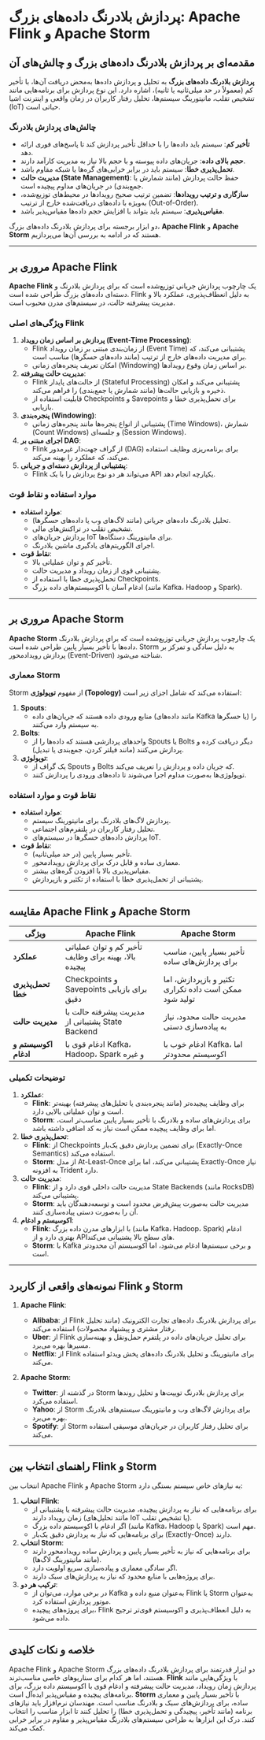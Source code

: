 # پردازش بلادرنگ داده‌های بزرگ: Apache Flink و Apache Storm

## مقدمه‌ای بر پردازش بلادرنگ داده‌های بزرگ و چالش‌های آن

**پردازش بلادرنگ داده‌های بزرگ** به تحلیل و پردازش داده‌ها به‌محض دریافت آن‌ها، با تأخیر کم (معمولاً در حد میلی‌ثانیه یا ثانیه)، اشاره دارد. این نوع پردازش برای برنامه‌هایی مانند تشخیص تقلب، مانیتورینگ سیستم‌ها، تحلیل رفتار کاربران در زمان واقعی و اینترنت اشیا (IoT) حیاتی است.

### چالش‌های پردازش بلادرنگ
- **تأخیر کم**: سیستم باید داده‌ها را با حداقل تأخیر پردازش کند تا پاسخ‌های فوری ارائه دهد.
- **حجم بالای داده**: جریان‌های داده پیوسته و با حجم بالا نیاز به مدیریت کارآمد دارند.
- **تحمل‌پذیری خطا**: سیستم باید در برابر خرابی‌های گره‌ها یا شبکه مقاوم باشد.
- **مدیریت حالت (State Management)**: حفظ حالت پردازش (مانند شمارش یا جمع‌بندی) در جریان‌های مداوم پیچیده است.
- **سازگاری و ترتیب رویدادها**: تضمین ترتیب صحیح رویدادها در محیط‌های توزیع‌شده، به‌ویژه با داده‌های دریافت‌شده خارج از ترتیب (Out-of-Order).
- **مقیاس‌پذیری**: سیستم باید بتواند با افزایش حجم داده‌ها مقیاس‌پذیر باشد.

دو ابزار برجسته برای پردازش بلادرنگ داده‌های بزرگ، **Apache Flink** و **Apache Storm** هستند که در ادامه به بررسی آن‌ها می‌پردازیم.

---

## مروری بر Apache Flink

**Apache Flink** یک چارچوب پردازش جریانی توزیع‌شده است که برای پردازش بلادرنگ و دسته‌ای داده‌های بزرگ طراحی شده است. Flink به دلیل انعطاف‌پذیری، عملکرد بالا و مدیریت پیشرفته حالت، در سیستم‌های مدرن محبوب است.

### ویژگی‌های اصلی Flink
1. **پردازش بر اساس زمان رویداد (Event-Time Processing)**:
   - Flink از زمان‌بندی مبتنی بر زمان رویداد (Event Time) پشتیبانی می‌کند، که برای مدیریت داده‌های خارج از ترتیب (مانند داده‌های حسگرها) مناسب است.
   - امکان تعریف پنجره‌های زمانی (Windowing) بر اساس زمان وقوع رویدادها.
2. **مدیریت حالت پیشرفته**:
   - Flink از حالت‌های پایدار (Stateful Processing) پشتیبانی می‌کند و امکان ذخیره و بازیابی حالت‌ها (مانند شمارش یا جمع‌بندی) را فراهم می‌کند.
   - قابلیت استفاده از Checkpoints و Savepoints برای تحمل‌پذیری خطا و بازیابی.
3. **پنجره‌بندی (Windowing)**:
   - پشتیبانی از انواع پنجره‌ها مانند پنجره‌های زمانی (Time Windows)، شمارش (Count Windows) و جلسه‌ای (Session Windows).
4. **اجرای مبتنی بر DAG**:
   - Flink از گراف جهت‌دار غیرمدور (DAG) برای برنامه‌ریزی وظایف استفاده می‌کند، که عملکرد را بهینه می‌کند.
5. **پشتیبانی از پردازش دسته‌ای و جریانی**:
   - Flink می‌تواند هر دو نوع پردازش را با یک API یکپارچه انجام دهد.

### موارد استفاده و نقاط قوت
- **موارد استفاده**:
  - تحلیل بلادرنگ داده‌های جریانی (مانند لاگ‌های وب یا داده‌های حسگرها).
  - تشخیص تقلب در تراکنش‌های مالی.
  - پردازش جریان‌های IoT برای مانیتورینگ دستگاه‌ها.
  - اجرای الگوریتم‌های یادگیری ماشین بلادرنگ.
- **نقاط قوت**:
  - تأخیر کم و توان عملیاتی بالا.
  - پشتیبانی قوی از زمان رویداد و مدیریت حالت.
  - تحمل‌پذیری خطا با استفاده از Checkpoints.
  - ادغام آسان با اکوسیستم‌های داده بزرگ (مانند Kafka، Hadoop و Spark).

---

## مروری بر Apache Storm

**Apache Storm** یک چارچوب پردازش جریانی توزیع‌شده است که برای پردازش بلادرنگ داده‌ها با تأخیر بسیار پایین طراحی شده است. Storm به دلیل سادگی و تمرکز بر پردازش رویدادمحور (Event-Driven) شناخته می‌شود.

### معماری Storm
Storm از مفهوم **توپولوژی (Topology)** استفاده می‌کند که شامل اجزای زیر است:
1. **Spouts**:
   - منابع ورودی داده هستند که جریان‌های داده (مانند داده‌های Kafka یا حسگرها) را به سیستم وارد می‌کنند.
2. **Bolts**:
   - واحدهای پردازشی هستند که داده‌ها را از Spouts یا Bolts دیگر دریافت کرده و پردازش می‌کنند (مانند فیلتر کردن، جمع‌بندی یا تبدیل).
3. **توپولوژی**:
   - یک گراف از Spouts و Bolts که جریان داده و پردازش را تعریف می‌کند.
   - توپولوژی‌ها به‌صورت مداوم اجرا می‌شوند تا داده‌های ورودی را پردازش کنند.

### نقاط قوت و موارد استفاده
- **موارد استفاده**:
  - پردازش لاگ‌های بلادرنگ برای مانیتورینگ سیستم.
  - تحلیل رفتار کاربران در پلتفرم‌های اجتماعی.
  - پردازش داده‌های حسگرها در سیستم‌های IoT.
- **نقاط قوت**:
  - تأخیر بسیار پایین (در حد میلی‌ثانیه).
  - معماری ساده و قابل درک برای پردازش رویدادمحور.
  - مقیاس‌پذیری بالا با افزودن گره‌های بیشتر.
  - پشتیبانی از تحمل‌پذیری خطا با استفاده از تکثیر و بازپردازش.

---

## مقایسه Apache Flink و Apache Storm

| ویژگی                 | Apache Flink                                   | Apache Storm                                  |
|-----------------------|-----------------------------------------------|----------------------------------------------|
| **عملکرد**           | تأخیر کم و توان عملیاتی بالا، بهینه برای وظایف پیچیده | تأخیر بسیار پایین، مناسب برای پردازش‌های ساده |
| **تحمل‌پذیری خطا**  | Checkpoints و Savepoints برای بازیابی دقیق   | تکثیر و بازپردازش، اما ممکن است داده تکراری تولید شود |
| **مدیریت حالت**      | مدیریت پیشرفته حالت با پشتیبانی از State Backend | مدیریت حالت محدود، نیاز به پیاده‌سازی دستی  |
| **اکوسیستم و ادغام**| ادغام قوی با Kafka، Hadoop، Spark و غیره    | ادغام خوب با Kafka، اما اکوسیستم محدودتر   |

### توضیحات تکمیلی
1. **عملکرد**:
   - **Flink**: برای وظایف پیچیده‌تر (مانند پنجره‌بندی یا تحلیل‌های پیشرفته) بهینه‌تر است و توان عملیاتی بالایی دارد.
   - **Storm**: برای پردازش‌های ساده و بلادرنگ با تأخیر بسیار پایین مناسب‌تر است، اما برای وظایف پیچیده ممکن است نیاز به کد اضافی داشته باشد.
2. **تحمل‌پذیری خطا**:
   - **Flink**: از Checkpoints برای تضمین پردازش دقیق یک‌بار (Exactly-Once Semantics) استفاده می‌کند.
   - **Storm**: از مدل At-Least-Once پشتیبانی می‌کند، اما برای Exactly-Once نیاز به افزونه Trident دارد.
3. **مدیریت حالت**:
   - **Flink**: مدیریت حالت داخلی قوی دارد و از State Backends (مانند RocksDB) پشتیبانی می‌کند.
   - **Storm**: مدیریت حالت به‌صورت پیش‌فرض محدود است و توسعه‌دهندگان باید آن را به‌صورت دستی پیاده‌سازی کنند.
4. **اکوسیستم و ادغام**:
   - **Flink**: با ابزارهای مدرن داده بزرگ (مانند Kafka، Hadoop، Spark) ادغام بهتری دارد و از APIهای سطح بالا پشتیبانی می‌کند.
   - **Storm**: با Kafka و برخی سیستم‌ها ادغام می‌شود، اما اکوسیستم آن محدودتر است.

---

## نمونه‌های واقعی از کاربرد Flink و Storm

1. **Apache Flink**:
   - **Alibaba**: از Flink برای پردازش بلادرنگ داده‌های تجارت الکترونیک (مانند تحلیل رفتار مشتری و پیشنهاد محصولات) استفاده می‌کند.
   - **Uber**: از Flink برای تحلیل جریان‌های داده در پلتفرم حمل‌ونقل و بهینه‌سازی مسیرها بهره می‌برد.
   - **Netflix**: از Flink برای مانیتورینگ و تحلیل بلادرنگ داده‌های پخش ویدئو استفاده می‌کند.

2. **Apache Storm**:
   - **Twitter**: در گذشته از Storm برای پردازش بلادرنگ توییت‌ها و تحلیل روندها استفاده می‌کرد.
   - **Yahoo**: از Storm برای پردازش لاگ‌های وب و مانیتورینگ سیستم‌های بلادرنگ بهره می‌برد.
   - **Spotify**: از Storm برای تحلیل رفتار کاربران در جریان‌های موسیقی استفاده می‌کند.

---

## راهنمای انتخاب بین Flink و Storm

انتخاب بین Apache Flink و Apache Storm به نیازهای خاص سیستم بستگی دارد:
1. **انتخاب Flink**:
   - برای برنامه‌هایی که نیاز به پردازش پیچیده، مدیریت حالت پیشرفته یا پشتیبانی از زمان رویداد دارند (مانند تحلیل‌های IoT یا تشخیص تقلب).
   - اگر ادغام با اکوسیستم داده بزرگ (مانند Kafka، Hadoop یا Spark) مهم است.
   - برای برنامه‌هایی که نیاز به پردازش دقیق یک‌بار (Exactly-Once) دارند.
2. **انتخاب Storm**:
   - برای برنامه‌هایی که نیاز به تأخیر بسیار پایین و پردازش ساده رویدادمحور دارند (مانند مانیتورینگ لاگ‌ها).
   - اگر سادگی معماری و پیاده‌سازی سریع اولویت دارد.
   - برای پروژه‌هایی با منابع محدود که نیاز به پردازش‌های سبک دارند.
3. **ترکیب هر دو**:
   - در برخی موارد، می‌توان از Kafka به‌عنوان منبع داده و Flink یا Storm به‌عنوان موتور پردازش استفاده کرد.
   - برای پروژه‌های پیچیده، Flink به دلیل انعطاف‌پذیری و اکوسیستم قوی‌تر ترجیح داده می‌شود.

---

## خلاصه و نکات کلیدی

Apache Flink و Apache Storm دو ابزار قدرتمند برای پردازش بلادرنگ داده‌های بزرگ هستند، اما هر کدام برای سناریوهای خاصی مناسب‌ترند. **Flink** با ویژگی‌هایی مانند پردازش زمان رویداد، مدیریت حالت پیشرفته و ادغام قوی با اکوسیستم داده بزرگ، برای برنامه‌های پیچیده و مقیاس‌پذیر ایده‌آل است. **Storm** با تأخیر بسیار پایین و معماری ساده، برای پردازش‌های سبک و بلادرنگ مناسب است. مهندسان نرم‌افزار باید نیازهای برنامه (مانند تأخیر، پیچیدگی و تحمل‌پذیری خطا) را تحلیل کنند تا ابزار مناسب را انتخاب کنند. درک این ابزارها به طراحی سیستم‌های بلادرنگ مقیاس‌پذیر و مقاوم در برابر خرابی کمک می‌کند.